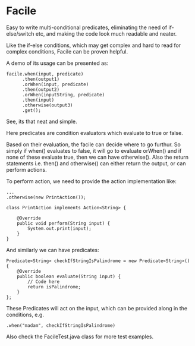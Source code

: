 # Facile
Easy to write multi-conditional predicates, eliminating the need of if-else/switch etc, and making the code look much readable and neater.

Like the if-else conditions, which may get complex and hard to read for complex conditions, Facile can be proven helpful.

A demo of its usage can be presented as:

    facile.when(input, predicate)
          .then(output1)
          .orWhen(input, predicate)
          .then(output2)
          .orWhen(inputString, predicate)
          .then(input)
          .otherwise(output3)
          .get();
          
See, its that neat and simple.

Here predicates are condition evaluators which evaluate to true or false.

Based on their evaluation, the facile can decide where to go furthur.
So simply if when() evaluates to false, it will go to evaluate orWhen() and if none of these evaluate true, then we can have otherwise().
Also the return statements i.e. then() and otherwise() can either return the output, or can perform actions.

To perform action, we need to provide the action implementation like:

    ...
    .otherwise(new PrintAction());
    
    class PrintAction implements Action<String> {

        @Override
        public void perform(String input) {
            System.out.print(input);
        }
    }

And similarly we can have predicates:
    
    Predicate<String> checkIfStringIsPalindrome = new Predicate<String>() {
        @Override
        public boolean evaluate(String input) {
            // Code here
            return isPalindrome;
        }
    };
    
These Predicates will act on the input, which can be provided along in the conditions, e.g.
    
    .when("madam", checkIfStringIsPalindrome)

Also check the FacileTest.java class for more test examples.

